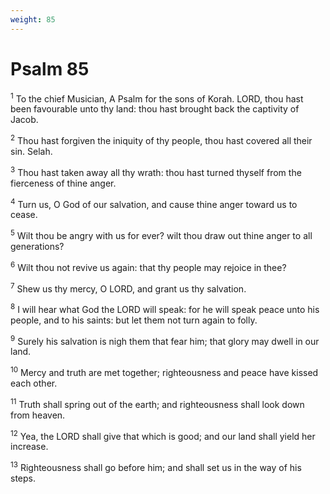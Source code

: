 ```yaml
---
weight: 85
---
```


# Psalm 85

<sup>1</sup> To the chief Musician, A Psalm for the sons of Korah. LORD, thou hast been favourable unto thy land: thou hast brought back the captivity of Jacob. 

<sup>2</sup> Thou hast forgiven the iniquity of thy people, thou hast covered all their sin. Selah. 

<sup>3</sup> Thou hast taken away all thy wrath: thou hast turned thyself from the fierceness of thine anger. 

<sup>4</sup> Turn us, O God of our salvation, and cause thine anger toward us to cease. 

<sup>5</sup> Wilt thou be angry with us for ever? wilt thou draw out thine anger to all generations? 

<sup>6</sup> Wilt thou not revive us again: that thy people may rejoice in thee? 

<sup>7</sup> Shew us thy mercy, O LORD, and grant us thy salvation. 

<sup>8</sup> I will hear what God the LORD will speak: for he will speak peace unto his people, and to his saints: but let them not turn again to folly. 

<sup>9</sup> Surely his salvation is nigh them that fear him; that glory may dwell in our land. 

<sup>10</sup> Mercy and truth are met together; righteousness and peace have kissed each other. 

<sup>11</sup> Truth shall spring out of the earth; and righteousness shall look down from heaven. 

<sup>12</sup> Yea, the LORD shall give that which is good; and our land shall yield her increase. 

<sup>13</sup> Righteousness shall go before him; and shall set us in the way of his steps. 


